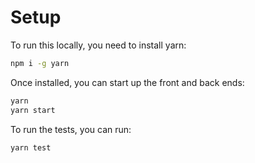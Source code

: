 # Setup

To run this locally, you need to install yarn:

```Bash
npm i -g yarn
```

Once installed, you can start up the front and back ends:

```Bash
yarn
yarn start
```

To run the tests, you can run:

```Bash
yarn test
```
